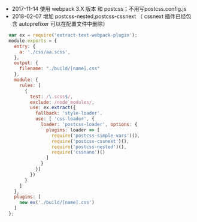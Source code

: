 * 2017-11-14 使用 webpack 3.X 版本 和 postcss；不用写postcss.config.js
* 2018-02-07 增加 postcss-nested,postcss-cssnext （ cssnext 插件已经包含 autoprefixer 可以在配置文件中删除）

```js
  var ex = require('extract-text-webpack-plugin');
  module.exports = {
    entry: {
      a: './css/aa.scss',
    },
    output: {
      filename: "./build/[name].css"
    },
    module: {
      rules: [
        {
          test: /\.scss$/,
          exclude: /node_modules/,
          use: ex.extract({
            fallback: 'style-loader',
            use: [ 'css-loader', {
              loader: 'postcss-loader', options: {
                plugins: loader => [
                  require('postcss-simple-vars')(),
                  require('postcss-cssnext')(),
                  require('postcss-nested')(),
                  require('cssnano')()
                ]
              }
            }]
          })
        }
      ]
    },
    plugins: [
      new ex('./build/[name].css')
    ]
  };
  
```

